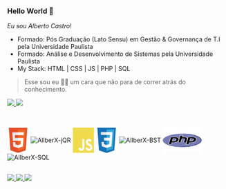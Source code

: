 ### **Hello World** 👋 
_Eu sou Alberto Castro_!

- Formado: Pós Graduação (Lato Sensu) em Gestão & Governança de T.I pela Universidade Paulista  
- Formado: Análise e Desenvolvimento de Sistemas pela Universidade Paulista  
- My Stack: HTML | CSS | JS | PHP | SQL  

> Esse sou eu 🙋‍♂️ um cara que não para de correr atrás do conhecimento.

<div>
  <a href="https://github.com/AllberX">
    <img height="120em" src="https://github-readme-stats.vercel.app/api?username=AllberX&show_icons=true&theme=chartreuse-dark&include_all_commits=true&count_private=true"/>
    <img height="120em" src="https://github-readme-stats.vercel.app/api/top-langs/?username=AllberX&layout=compact&langs_count=16&theme=chartreuse-dark"/>
  </a>
</div>

##

<div style="display: inline_block"><br>
  <img align="center" alt="AllberX-HTML" height="60" width="50" src="https://raw.githubusercontent.com/devicons/devicon/master/icons/html5/html5-original.svg">
  <img align="center" alt="AllberX-jQR" height="60" width="175" src="https://img.shields.io/badge/jQuery-0769AD?style=for-the-badge&logo=jquery&logoColor=white">
  <img align="center" alt="AllberX-Js" height="60" width="50" src="https://raw.githubusercontent.com/devicons/devicon/master/icons/javascript/javascript-plain.svg">
  <img align="center" alt="AllberX-CSS" height="60" width="50" src="https://raw.githubusercontent.com/devicons/devicon/master/icons/css3/css3-original.svg">
  <img align="center" alt="AllberX-BST" height="60" width="175" src="https://img.shields.io/badge/Bootstrap-563D7C?style=for-the-badge&logo=bootstrap&logoColor=white">
  <img align="center" alt="AllberX-PHP" height="60" width="90" src="https://raw.githubusercontent.com/devicons/devicon/master/icons/php/php-original.svg">
  <img align="center" alt="AllberX-SQL" height="60" width="175" src="https://img.shields.io/badge/MySQL-00000F?style=for-the-badge&logo=mysql&logoColor=white">
</div>

##

<div>
  <a href="https://www.youtube.com/channel/UCHQFhmUvPmasvEBKBTFUXuQ/videos" target="_blank">
    <img src="https://img.shields.io/badge/YouTube-FF0000?style=for-the-badge&logo=youtube&logoColor=white">
  </a>
  <a href="mailto:allber.analista@gmail.com">
    <img src="https://img.shields.io/badge/-Gmail-%23333?style=for-the-badge&logo=gmail&logoColor=white">
  </a>
  <a href="https://www.linkedin.com/in/albertocastrosilva/" target="_blank">
    <img src="https://img.shields.io/badge/-LinkedIn-%230077B5?style=for-the-badge&logo=linkedin&logoColor=white">
  </a>
</div>
